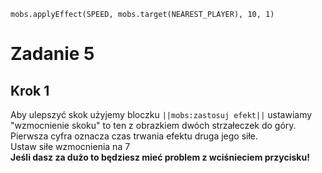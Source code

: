 ```blocks
mobs.applyEffect(SPEED, mobs.target(NEAREST_PLAYER), 10, 1)
```
# Zadanie 5
## Krok 1
Aby ulepszyć skok użyjemy bloczku ``||mobs:zastosuj efekt||``
ustawiamy "wzmocnienie skoku" to ten z obrazkiem dwóch strzałeczek do góry.
Pierwsza cyfra oznacza czas trwania efektu druga jego siłe.<br>
Ustaw siłe wzmocnienia na 7<br>
**Jeśli dasz za dużo to będziesz mieć problem z wciśnieciem przycisku!**

